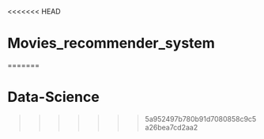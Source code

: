 <<<<<<< HEAD
# Movies_recommender_system
=======
# Data-Science
>>>>>>> 5a952497b780b91d7080858c9c5a26bea7cd2aa2
